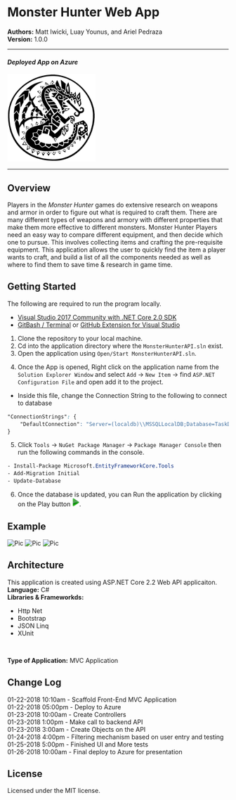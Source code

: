 # Monster Hunter Web App

**Authors:** Matt Iwicki, Luay Younus, and Ariel Pedraza </br>
**Version:** 1.0.0 

---
#### *Deployed App on Azure*

[<img src="https://raw.githubusercontent.com/MidTermProject/Monster-Hunter-Web-App/master/MonsterWebApp/MonsterWebApp/wwwroot/Img/Monster_Hunter_Logo.png" width=200px link>](http://monsterhuntercompanion.azurewebsites.net)

---

## Overview
Players in the <i>Monster Hunter</i> games do extensive research on weapons and armor in order to figure out what is required to craft them. There are many different types of weapons and armory with different properties that make them more effective to different monsters. Monster Hunter Players need an easy way to compare different equipment, and then decide which one to pursue. This involves collecting items and crafting the pre-requisite equipment. 
This application allows the user to quickly find the item a player wants to craft, and build a list of all the components needed as well as where to find them to save time & research in game time.


## Getting Started
The following are required to run the program locally.
- [Visual Studio 2017 Community with .NET Core 2.0 SDK](https://www.microsoft.com/net/core#windowscmd)
- [GitBash / Terminal](https://git-scm.com/downloads) or [GitHub Extension for Visual Studio](https://visualstudio.github.com)

1. Clone the repository to your local machine.
2. Cd into the application directory where the `MonsterHunterAPI.sln` exist.
3. Open the application using `Open/Start MonsterHunterAPI.sln`.
4) Once the App is opened, Right click on the application name from the `Solution Explorer Window` and select `Add` -> `New Item` -> find `ASP.NET Configuration File` and open add it to the project.
- Inside this file, change the Connection String to the following to connect to database
```css
"ConnectionStrings": {
    "DefaultConnection": "Server=(localdb)\\MSSQLLocalDB;Database=TaskDB;Trusted_Connection=True;MultipleActiveResultSets=true"
}
```

5) Click `Tools` -> `NuGet Package Manager` -> `Package Manager Console` then run the following commands in the console.
```css
- Install-Package Microsoft.EntityFrameworkCore.Tools
- Add-Migration Initial
- Update-Database
```
6. Once the database is updated, you can Run the application by clicking on the Play button <img src="https://github.com/luayyounus/Lab02-Unit-Testing/blob/Lab02-Luay/WarCardGame/play-button.jpg" width="16">.

## Example
![Pic](WeaponsLanding.png)
![Pic](WeaponsSwords.png)
![Pic](WeaponsAdmin.png)

## Architecture
This application is created using ASP.NET Core 2.2 Web API applicaiton. </br>
**Language:** C# </br>
**Libraries & Frameworkds:** 
- Http Net
- Bootstrap
- JSON Linq
- XUnit
 </br>
 
**Type of Application:** MVC Application


## Change Log
01-22-2018 10:10am - Scaffold Front-End MVC Application </br>
01-22-2018 05:00pm - Deploy to Azure </br>
01-23-2018 10:00am - Create Controllers </br>
01-23-2018 1:00pm - Make call to backend API </br>
01-23-2018 3:00am - Create Objects on the API </br>
01-24-2018 4:00pm - Filtering mechanism based on user entry and testing</br>
01-25-2018 5:00pm - Finished UI and More tests </br> 
01-26-2018 10:00am - Final deploy to Azure for presentation

## License
Licensed under the MIT license.
